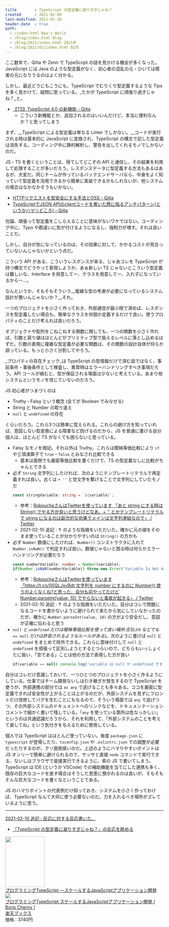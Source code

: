 ```yaml
---
title        : TypeScript の型定義に凝りすぎじゃね？
created      : 2021-02-09
last-modified: 2021-02-10
header-date  : true
path:
  - /index.html Neo's World
  - /blog/index.html Blog
  - /blog/2021/index.html 2021年
  - /blog/2021/02/index.html 02月
---
```


ここ数年で、Qiita や Zenn で TypeScript の話を見かける機会が多くなった。JavaScript には Java のような型定義がなく、初心者の混乱の元・ひいては障害の元になりうるのはよく分かる。

しかし、最近どうにもこうにも、TypeScript でむりくり型定義するような Tips を多く見かけて、疑問に思っている。_たかが TypeScript に頑張り過ぎじゃね？_と。

- [【TS】TypeScript 4.0 の新機能 - Qiita](https://qiita.com/wwalpha/items/e17a066853a24ee42d13)
  - こういう新機能とか、追加されるのはいいんだけど、本当に便利なんか？と思ってしまう

まず、__TypeScript による型定義は単なる Linter でしかない。__コードが実行される時は基本的に JavaScript に変換され、TypeScript の構文で記した型定義は消失する。コーディング中に静的解析し、警告を出してくれるモノでしかないのだ。

JS・TS を書くということは、得てしてどこぞの API と通信し、その結果を利用して処理することが多いだろう。レスポンスデータに型定義する方法もあるはあるが、大変だ。同じチームが作っているバックエンドサーバなら、中身をよく知っていて型定義を流用できるから簡単に実装できるかもしれないが、他システムの場合はなかなかそうもいかない。

- [HTTPリクエストを型安全にする手法とOSS - Qiita](https://qiita.com/m_mitsuhide/items/68406158d35a14fa0aa2)
- [TypeScriptでJSON APIのclientコードを書いた際に陥るアンチパターン(というかハマリどころ) - Qiita](https://qiita.com/podhmo/items/012d0b288c4ef7138e49)

勿論、頑張って型定義をこしらえることに意味がないワケではない。コーディング中に、Typo や勘違いに気が付けるようになるし、強制力が増す。それは良いことだ。

しかし、自分が気になっているのは、その効果に対して、かかるコストが見合っていないんじゃないかという点だ。

こういう API がある、こういうレスポンスが来る、じゃあコレを TypeScript が持つ構文でどうやって表現しようか、あぁ新しい TS じゃないとこういう型定義は難しいな、Interface を用意してー、クラスを用意してー、入れ子になっているからー…。

なんというか、そもそもそういう__複雑な型の考慮が必要になっているシステム設計が悪いんじゃないか？__それ。

一つのプロジェクトを小さく作っておき、外部通信が最小限で済めば、レスポンスを型定義したい場合も、簡単なクラスを何個か定義するだけで良い。使うプロパティのことだけ考えれば良いだろう。

オブジェクトや配列をこねこねする関数に関しても、一つの関数を小さく作れば、引数と戻り値はほとんどがプリミティブ型で扱えるレベルに落とし込めるはずだ。引数の表現に複雑な型定義が必要な関数は、その関数の設計自体が何らか誤っている。もっと小さく分割してやろう。

_プロパティの存在チェック_は TypeScript の型情報だけで済む話ではなく、事前条件・事後条件として検査し、異常時はエラーハンドリングすべき事項だろう。API コールが絡むと、型が保証される場面は少ないと考えている。あまり他システムというモノを信じていないのだろう。

JS 初心者がつまづくのは

- Truthy・Falsy という概念 (全てが Boolean でみなせる)
- String と Number の取り違え
- `null` と `undefined` の存在

くらいだろう。これら3つは簡単に覚えられる。これらの避け方を知っていれば、意図しない型変換による障害など防げるのだから、JS を普通に書ける自分個人は、ほとんど TS がなくても困らないと思っている。

- Falsy なモノを暗記。それ以外は Truthy。これらは曖昧等価比較により `if` や三項演算子で `true`・`false` とみなされ比較できる
  - 基本は面倒でも厳密等価比較を書くだけで、TS の型定義なしに比較がちゃんとできる
- 必ず `String` 文字列にしたければ、次のようにテンプレートリテラルで再定義すれば良い。古くは `+ ''` と空文字を繋げることで文字列にしていたモノだ
  ```typescript
  const stringVariable: string = `${variable}`;
  ```
  - 参考：[RokouchaさんはTwitterを使っています 「あと string にする時は String() でやる方が良いと思うけどなあ、+ '' とかテンプレートリテラルで string になるのは副次的な効果でメインは文字列連結なので」 / Twitter](https://twitter.com/rokoucha/status/1359066433590685697)
  - 2021-02-10 追記 : ↑ のような指摘をいただいた。確かに元の値をそのまま使っていることが分かりやすいのは `String()` の方かも
- 必ず `Number` 数値にしたければ、`Number()` コンストラクタに入れて `Number.isNaN()` で判定すれば良い。数値じゃないと困る時は何らかエラーハンドリングが必要だろう
  ```typescript
  const numberVariable: number = Number(variable);
  if(Number.isNaN(numberVariable)) throw new Error('Variable Is Not A Number');
  ```
  - 参考：[RokouchaさんはTwitterを使っています 「https://t.co/05QLJsvBdt 文字列を number にするのに Number() 使うのよくなくね?と思った、自分も前やってたけど Number.parseInt(value, 10) でやらないと事故が起きる」 / Twitter](https://twitter.com/rokoucha/status/1359066064714256386)
  - 2021-02-10 追記 : ↑ のような指摘をいただいた。自分はコレで問題になるコードを書かないように避けられて来たから気にしていなかったのだが、確かに `Number.parseInt(value, 10)` の方がより安全だし、意図が正確に伝わると思う 
- _`null` と `undefined` だけは曖昧等価比較を使って良い場所 (ESLint などでも `== null` だけは許容されるようなルールがある)_。次のように書けば `null` と `undefined` をまとめて除外できる。これらに意味付けして `null` と `undefined` を頑張って区別しようとするとつらいので、どちらもいっしょくたに扱い、「空である」ことは他の方法で表現した方が良い
  ```typescript
  if(variable == null) console.log('variable は null か undefined です');
  ```

自分はコレだけ意識しておいて、一つひとつのプロジェクトを小さく作るようにしている。仕事ではチーム開発ないしは引き継ぎが発生するので TypeScript を使うが、外部連携の部分では `as any` で逃げることも多々ある。ココを厳密に型定義できれば安全性が上がることは上がるのだが、外部システムを見ずにフロントだけ改修してバグを生むことにもなるので、そういう場面では `any` で逃げつつ、その外部システムのドキュメントへのリンクなどを、ドキュメンテーションコメントで細かく書いて残している。「`any` を使っている箇所は危なっかしい」というのは共通認識だろうから、それを利用して、「外部システムのことを考えて直してね」という気付きを与えるために使用している。

個人では TypeScript はほとんど使っていない。毎度 `package.json` に `typescript` が登場したり、`tsconfig.json` や `.eslintrc.json` での調整が必要だったりするのが、クソ面倒臭いのだ。上述のようにハマりやすいポイントは JS オンリーで簡単に避けられるので、サッサと直接 `node` コマンドで実行できる、ないしはブラウザで直接実行できるように、素の JS で書いてしまう。TypeScript は IDE (というか VSCode) での補助機能を当てにした連携も多く、既存の巨大なコードを直す場合はそうした恩恵に預かれるのは良いが、そもそもそんな巨大なコードを書くなということである。

JS のハマりポイントの代表例だけ知っておき、システムを小さく作っておけば、TypeScript なんて大仰に使う必要ないのだ。力を入れるべき場所がズレているように思う。

---

<ins>2021-02-10 追記 : 反応に対する反応書いた。</ins>

- [「TypeScript の型定義に凝りすぎじゃね？」の反応を眺める](./10-02.html)

<div class="ad-amazon">
  <div class="ad-amazon-image">
    <a href="https://www.amazon.co.jp/dp/4873119049?tag=neos21-22&amp;linkCode=osi&amp;th=1&amp;psc=1">
      <img src="https://m.media-amazon.com/images/I/51vjj+osAgL._SL160_.jpg" width="125" height="160">
    </a>
  </div>
  <div class="ad-amazon-info">
    <div class="ad-amazon-title">
      <a href="https://www.amazon.co.jp/dp/4873119049?tag=neos21-22&amp;linkCode=osi&amp;th=1&amp;psc=1">プログラミングTypeScript ―スケールするJavaScriptアプリケーション開発</a>
    </div>
  </div>
</div>

<div class="ad-rakuten">
  <div class="ad-rakuten-image">
    <a href="https://hb.afl.rakuten.co.jp/hgc/g00q0722.waxyc9ff.g00q0722.waxyd017/?pc=https%3A%2F%2Fitem.rakuten.co.jp%2Fbook%2F16199514%2F&amp;m=http%3A%2F%2Fm.rakuten.co.jp%2Fbook%2Fi%2F19910687%2F">
      <img src="https://thumbnail.image.rakuten.co.jp/@0_mall/book/cabinet/9045/9784873119045.jpg?_ex=128x128">
    </a>
  </div>
  <div class="ad-rakuten-info">
    <div class="ad-rakuten-title">
      <a href="https://hb.afl.rakuten.co.jp/hgc/g00q0722.waxyc9ff.g00q0722.waxyd017/?pc=https%3A%2F%2Fitem.rakuten.co.jp%2Fbook%2F16199514%2F&amp;m=http%3A%2F%2Fm.rakuten.co.jp%2Fbook%2Fi%2F19910687%2F">プログラミングTypeScript スケールするJavaScriptアプリケーション開発 [ Boris Cherny ]</a>
    </div>
    <div class="ad-rakuten-shop">
      <a href="https://hb.afl.rakuten.co.jp/hgc/g00q0722.waxyc9ff.g00q0722.waxyd017/?pc=https%3A%2F%2Fwww.rakuten.co.jp%2Fbook%2F&amp;m=http%3A%2F%2Fm.rakuten.co.jp%2Fbook%2F">楽天ブックス</a>
    </div>
    <div class="ad-rakuten-price">価格 : 3740円</div>
  </div>
</div>
